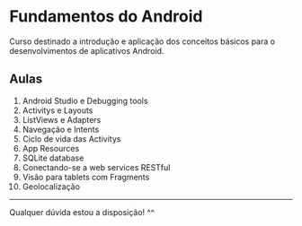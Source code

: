 <h1>Fundamentos do Android</h1>
<p>Curso destinado a introdução e aplicação dos conceitos básicos para o desenvolvimentos de aplicativos Android.</p>

<h2>Aulas</h2>
<ol>
  <li>Android Studio e Debugging tools</li>
  <li>Activitys e Layouts</li>
  <li>ListViews e Adapters</li>
  <li>Navegação e Intents</li>
  <li>Ciclo de vida das Activitys</li>
  <li>App Resources</li>
  <li>SQLite database</li>
  <li>Conectando-se a web services RESTful</li>
  <li>Visão para tablets com Fragments</li>
  <li>Geolocalização</li>
</ol>

<hr/>
<p>Qualquer dúvida estou a disposição! ^^</p>
